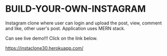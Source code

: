 # BUILD-YOUR-OWN-INSTAGRAM
Instagram clone where user can login and upload the post, view, comment and like, other user's post. Application uses MERN stack. 

Can see live demo!!! Click on the link below.


https://instaclone30.herokuapp.com/
